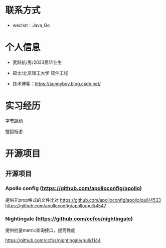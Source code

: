 

# 联系方式

- wechat：Java_Go

# 个人信息

 - 武跃航/男/2023届毕业生
 
 - 硕士/北京理工大学 软件工程
 
 - 技术博客：https://sunnyboy.blog.csdn.net/


# 实习经历

  字节跳动
  
  搜狐畅游
# 开源项目

## 开源项目
### Apollo config (https://github.com/apolloconfig/apollo)

提供非prop格式的文件比对
https://github.com/apolloconfig/apollo/pull/4533
https://github.com/apolloconfig/apollo/pull/4547

### Nightingale (https://github.com/ccfos/nightingale)

提供批量metric查询接口，提高性能

https://github.com/ccfos/nightingale/pull/1144
